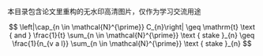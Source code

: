本目录包含论文里重构的无水印高清图片，仅作为学习交流用途


$$
\left|\cap_{n \in \mathcal{N}^{\prime}} C_{n}\right| \geq \mathrm{t} \text { and } \frac{1}{t} \sum_{n \in \mathcal{N}^{\prime}} \text { stake }_{n} \geq \frac{1}{n_{v a l}} \sum_{n \in \mathcal{N}^{\prime}} \text { stake }_{n}
$$
